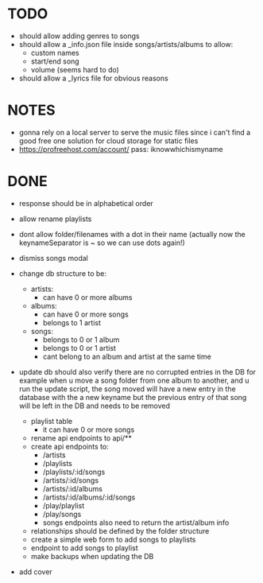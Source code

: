 
# TODO
- should allow adding genres to songs
- should allow a _info.json file inside songs/artists/albums to allow:
  - custom names
  - start/end song
  - volume (seems hard to do)
- should allow a _lyrics file for obvious reasons

# NOTES
- gonna rely on a local server to serve the music files since i can't find a good free one
  solution for cloud storage for static files
- https://profreehost.com/account/
  pass: iknowwhichismyname

# DONE
- response should be in alphabetical order
- allow rename playlists
- dont allow folder/filenames with a dot in their name
  (actually now the keynameSeparator is ~ so we can use dots again!)

- dismiss songs modal
- change db structure to be:
  - artists:
    - can have 0 or more albums
  - albums:
    - can have 0 or more songs
    - belongs to 1 artist
  - songs:
    - belongs to 0 or 1 album
    - belongs to 0 or 1 artist
    - cant belong to an album and artist at the same time
- update db should also verify there are no corrupted entries in the DB
  for example when u move a song folder from one album to another, and u run
  the update script, the song moved will have a new entry in the database with the
  a new keyname but the previous entry of that song will be left in the DB and needs
  to be removed
  - playlist table
    - it can have 0 or more songs
  - rename api endpoints to api/**
  - create api endpoints to:
    - /artists
    - /playlists
    - /playlists/:id/songs
    - /artists/:id/songs
    - /artists/:id/albums
    - /artists/:id/albums/:id/songs
    - /play/playlist
    - /play/songs
    - songs endpoints also need to return the artist/album info
  - relationships should be defined by the folder structure
  - create a simple web form to add songs to playlists
  - endpoint to add songs to playlist
  - make backups when updating the DB
- add cover

